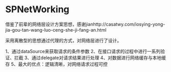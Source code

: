 # SPNetWorking

借鉴了前辈的网络层设计方案思想，感谢jianhttp://casatwy.com/iosying-yong-jia-gou-tan-wang-luo-ceng-she-ji-fang-an.html

采用离散型的思想通过代理的方式，对网络层进行了设计。

1、通过dataSource来获取请求的条件参数
2、在接口请求的过程中进行一系列验证、拦截
3、通过delegate对请求结果进行处理
4、对数据进行网络缓存与本地缓存
5、最大的优点：逻辑清晰，对网络请求过程可控
